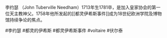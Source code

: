 李约瑟 （John Tuberville Needham）1713年生1781卒，是加入皇家协会的第一位天主教神父。1758年他所发起的[[都灵伊希斯事件]]成为18世纪欧洲学院及博物馆持续争论的焦点。

#李约瑟 #都灵的伊希斯 #都灵伊希斯事件 #voltaire #伏尔泰 